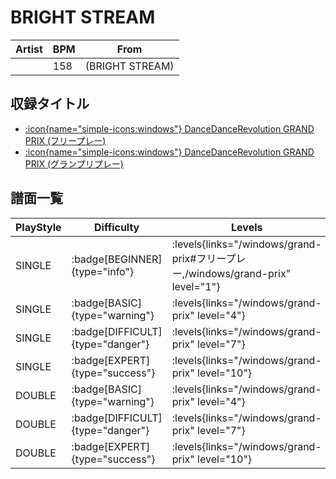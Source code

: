# BRIGHT STREAM

|Artist|BPM|From|
|------|---|----|
||158|(BRIGHT STREAM)|

## 収録タイトル

- [:icon{name="simple-icons:windows"} DanceDanceRevolution GRAND PRIX (フリープレー)](/windows/grand-prix#フリープレー)
- [:icon{name="simple-icons:windows"} DanceDanceRevolution GRAND PRIX (グランプリプレー)](/windows/grand-prix)

## 譜面一覧

|PlayStyle|Difficulty|Levels|Notes|Movie|
|---------|----------|------|-----|-----|
|SINGLE| :badge[BEGINNER]{type="info"}| :levels{links="/windows/grand-prix#フリープレー,/windows/grand-prix" level="1"}|65/0||
|SINGLE| :badge[BASIC]{type="warning"}| :levels{links="/windows/grand-prix" level="4"}|105/8||
|SINGLE| :badge[DIFFICULT]{type="danger"}| :levels{links="/windows/grand-prix" level="7"}|181/11||
|SINGLE| :badge[EXPERT]{type="success"}| :levels{links="/windows/grand-prix" level="10"}|253/14||
|DOUBLE| :badge[BASIC]{type="warning"}| :levels{links="/windows/grand-prix" level="4"}|107/8||
|DOUBLE| :badge[DIFFICULT]{type="danger"}| :levels{links="/windows/grand-prix" level="7"}|175/11||
|DOUBLE| :badge[EXPERT]{type="success"}| :levels{links="/windows/grand-prix" level="10"}|254/20||
